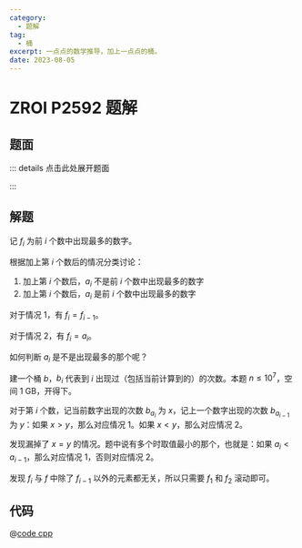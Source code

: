 ```yaml
---
category:
  - 题解
tag:
  - 桶
excerpt: 一点点的数学推导，加上一点点的桶。
date: 2023-08-05
---
```


# ZROI P2592 题解

## 题面

::: details 点击此处展开题面

<!-- @include: ../../source/ZR-2605/README.md -->

:::

## 解题

记 $f_i$ 为前 $i$ 个数中出现最多的数字。

根据加上第 $i$ 个数后的情况分类讨论：

1. 加上第 $i$ 个数后，$a_i$ 不是前 $i$ 个数中出现最多的数字
2. 加上第 $i$ 个数后，$a_i$ 是前 $i$ 个数中出现最多的数字

对于情况 1，有 $f_i = f_{i - 1}$。

对于情况 2，有 $f_i = a_i$。

如何判断 $a_i$ 是不是出现最多的那个呢？

建一个桶 $b$，$b_i$ 代表到 $i$ 出现过（包括当前计算到的）的次数。本题 $n \leq 10^7$，空间 1 GB，开得下。

对于第 $i$ 个数，记当前数字出现的次数 $b_{a_i}$ 为 $x$，记上一个数字出现的次数 $b_{a_{i - 1}}$ 为 $y$：如果 $x > y$，那么对应情况 1。如果 $x < y$，那么对应情况 2。

发现漏掉了 $x = y$ 的情况。题中说有多个时取值最小的那个，也就是：如果 $a_i < a_{i - 1}$，那么对应情况 1，否则对应情况 2。

发现 $f_i$ 与 $f$ 中除了 $f_{i - 1}$ 以外的元素都无关，所以只需要 $f_1$ 和 $f_2$ 滚动即可。

## 代码

@[code cpp](../../source/ZR-2605/bucket.cpp)
